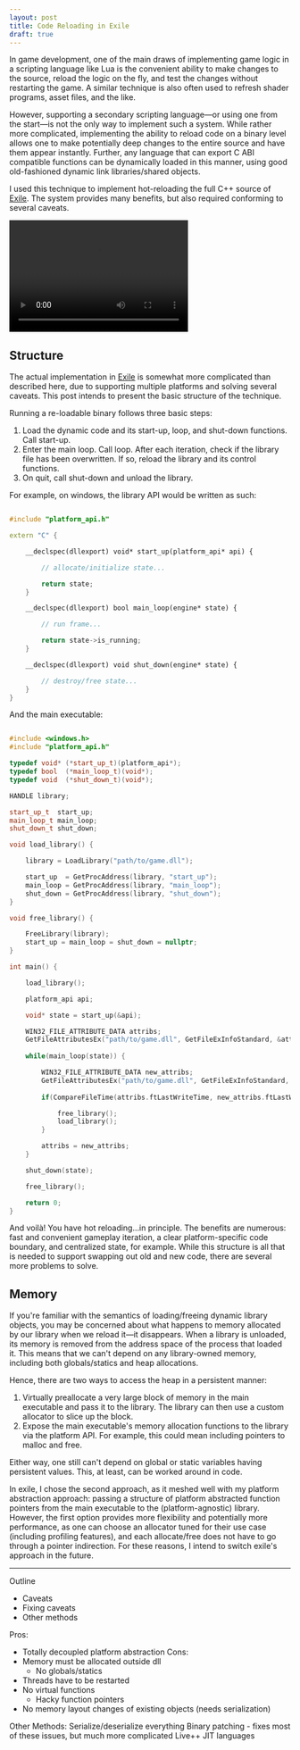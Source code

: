 ```yaml
---
layout: post
title: Code Reloading in Exile
draft: true
---
```


In game development, one of the main draws of implementing game logic in a scripting language like Lua is the convenient ability to make changes to the source, reload the logic on the fly, and test the changes without restarting the game. A similar technique is also often used to refresh shader programs, asset files, and the like. 

However, supporting a secondary scripting language&mdash;or using one from the start&mdash;is not the only way to implement such a system. While rather more complicated, implementing the ability to reload code on a binary level allows one to make potentially deep changes to the entire source and have them appear instantly. Further, any language that can export C ABI compatible functions can be dynamically loaded in this manner, using good old-fashioned dynamic link libraries/shared objects. 

I used this technique to implement hot-reloading the full C++ source of [Exile](https://github.com/TheNumbat/exile). The system provides many benefits, but also required conforming to several caveats.

<video src="assets/exilereload.mp4" width="320" height="200" preload></video>

## Structure

The actual implementation in [Exile](https://github.com/TheNumbat/exile) is somewhat more complicated than described here, due to supporting multiple platforms and solving several caveats. This post intends to present the basic structure of the technique.

Running a re-loadable binary follows three basic steps:
1. Load the dynamic code and its start-up, loop, and shut-down functions. Call start-up.
2. Enter the main loop. Call loop. After each iteration, check if the library file has been overwritten. If so, reload the library and its control functions.
3. On quit, call shut-down and unload the library.

For example, on windows, the library API would be written as such:

```c++

#include "platform_api.h"

extern "C" {

	__declspec(dllexport) void* start_up(platform_api* api) {

		// allocate/initialize state...

		return state;
	}

	__declspec(dllexport) bool main_loop(engine* state) {

		// run frame...

		return state->is_running;
	}

	__declspec(dllexport) void shut_down(engine* state) {

		// destroy/free state...
	}
}
```

And the main executable:

```c++

#include <windows.h>
#include "platform_api.h"

typedef void* (*start_up_t)(platform_api*);
typedef bool  (*main_loop_t)(void*);
typedef void  (*shut_down_t)(void*);

HANDLE library;

start_up_t  start_up;
main_loop_t main_loop;
shut_down_t shut_down;

void load_library() {

	library = LoadLibrary("path/to/game.dll");

	start_up  = GetProcAddress(library, "start_up");
	main_loop = GetProcAddress(library, "main_loop");
	shut_down = GetProcAddress(library, "shut_down");
}

void free_library() {

	FreeLibrary(library);
	start_up = main_loop = shut_down = nullptr;
}

int main() {

	load_library();

	platform_api api;

	void* state = start_up(&api);

	WIN32_FILE_ATTRIBUTE_DATA attribs;
	GetFileAttributesEx("path/to/game.dll", GetFileExInfoStandard, &attribs);
	
	while(main_loop(state)) {

		WIN32_FILE_ATTRIBUTE_DATA new_attribs;
		GetFileAttributesEx("path/to/game.dll", GetFileExInfoStandard, &new_attribs);
		
		if(CompareFileTime(attribs.ftLastWriteTime, new_attribs.ftLastWriteTime) == -1) {

			free_library();
			load_library();
		}

		attribs = new_attribs;
	}

	shut_down(state);

	free_library();

	return 0;
}
```

And voilà! You have hot reloading...in principle. The benefits are numerous: fast and convenient gameplay iteration, a clear platform-specific code boundary, and centralized state, for example. While this structure is all that is needed to support swapping out old and new code, there are several more problems to solve.

## Memory

If you're familiar with the semantics of loading/freeing dynamic library objects, you may be concerned about what happens to memory allocated by our library when we reload it&mdash;it disappears. When a library is unloaded, its memory is removed from the address space of the process that loaded it. This means that we can't depend on any library-owned memory, including both globals/statics and heap allocations.

Hence, there are two ways to access the heap in a persistent manner:
1. Virtually preallocate a very large block of memory in the main executable and pass it to the library. The library can then use a custom allocator to slice up the block.
2. Expose the main executable's memory allocation functions to the library via the platform API. For example, this could mean including pointers to malloc and free.

Either way, one still can't depend on global or static variables having persistent values. This, at least, can be worked around in code.

In exile, I chose the second approach, as it meshed well with my platform abstraction approach: passing a structure of platform abstracted function pointers from the main executable to the (platform-agnostic) library. However, the first option provides more flexibility and potentially more performance, as one can choose an allocator tuned for their use case (including profiling features), and each allocate/free does not have to go through a pointer indirection. For these reasons, I intend to switch exile's approach in the future.

---

Outline
- Caveats
- Fixing caveats
- Other methods

Pros:
- Totally decoupled platform abstraction
Cons:
- Memory must be allocated outside dll
	- No globals/statics
- Threads have to be restarted
- No virtual functions
	- Hacky function pointers
- No memory layout changes of existing objects (needs serialization)

Other Methods:
	Serialize/deserialize everything
	Binary patching - fixes most of these issues, but much more complicated Live++
	JIT languages
